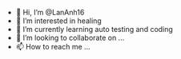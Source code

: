 - 👋 Hi, I’m @LanAnh16
- 👀 I’m interested in healing
- 🌱 I’m currently learning auto testing and coding
- 💞️ I’m looking to collaborate on ...
- 📫 How to reach me ...


